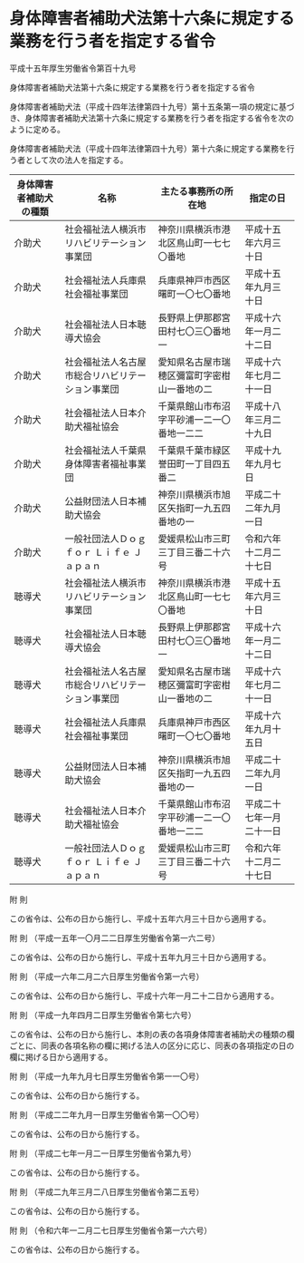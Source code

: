 # 身体障害者補助犬法第十六条に規定する業務を行う者を指定する省令

平成十五年厚生労働省令第百十九号

身体障害者補助犬法第十六条に規定する業務を行う者を指定する省令

身体障害者補助犬法（平成十四年法律第四十九号）第十五条第一項の規定に基づき、身体障害者補助犬法第十六条に規定する業務を行う者を指定する省令を次のように定める。

身体障害者補助犬法（平成十四年法律第四十九号）第十六条に規定する業務を行う者として次の法人を指定する。

身体障害者補助犬の種類 | 名称 | 主たる事務所の所在地 | 指定の日  
---|---|---|---  
介助犬 | 社会福祉法人横浜市リハビリテーション事業団 | 神奈川県横浜市港北区鳥山町一七七〇番地 | 平成十五年六月三十日  
介助犬 | 社会福祉法人兵庫県社会福祉事業団 | 兵庫県神戸市西区曙町一〇七〇番地 | 平成十五年九月三十日  
介助犬 | 社会福祉法人日本聴導犬協会 | 長野県上伊那郡宮田村七〇三〇番地一 | 平成十六年一月二十二日  
介助犬 | 社会福祉法人名古屋市総合リハビリテーション事業団 | 愛知県名古屋市瑞穂区彌富町字密柑山一番地の二 | 平成十六年七月二十一日  
介助犬 | 社会福祉法人日本介助犬福祉協会 | 千葉県館山市布沼字平砂浦一二一〇番地一二二 | 平成十八年三月二十九日  
介助犬 | 社会福祉法人千葉県身体障害者福祉事業団 | 千葉県千葉市緑区誉田町一丁目四五番二 | 平成十九年九月七日  
介助犬 | 公益財団法人日本補助犬協会 | 神奈川県横浜市旭区矢指町一九五四番地の一 | 平成二十二年九月一日  
介助犬 | 一般社団法人Ｄｏｇ ｆｏｒ Ｌｉｆｅ Ｊａｐａｎ | 愛媛県松山市三町三丁目三番二十六号 | 令和六年十二月二十七日  
聴導犬 | 社会福祉法人横浜市リハビリテーション事業団 | 神奈川県横浜市港北区鳥山町一七七〇番地 | 平成十五年六月三十日  
聴導犬 | 社会福祉法人日本聴導犬協会 | 長野県上伊那郡宮田村七〇三〇番地一 | 平成十六年一月二十二日  
聴導犬 | 社会福祉法人名古屋市総合リハビリテーション事業団 | 愛知県名古屋市瑞穂区彌富町字密柑山一番地の二 | 平成十六年七月二十一日  
聴導犬 | 社会福祉法人兵庫県社会福祉事業団 | 兵庫県神戸市西区曙町一〇七〇番地 | 平成十六年九月十五日  
聴導犬 | 公益財団法人日本補助犬協会 | 神奈川県横浜市旭区矢指町一九五四番地の一 | 平成二十二年九月一日  
聴導犬 | 社会福祉法人日本介助犬福祉協会 | 千葉県館山市布沼字平砂浦一二一〇番地一二二 | 平成二十七年一月二十一日  
聴導犬 | 一般社団法人Ｄｏｇ ｆｏｒ Ｌｉｆｅ Ｊａｐａｎ | 愛媛県松山市三町三丁目三番二十六号 | 令和六年十二月二十七日  
  
附 則

この省令は、公布の日から施行し、平成十五年六月三十日から適用する。

附 則 （平成一五年一〇月二二日厚生労働省令第一六二号）

この省令は、公布の日から施行し、平成十五年九月三十日から適用する。

附 則 （平成一六年二月二六日厚生労働省令第一六号）

この省令は、公布の日から施行し、平成十六年一月二十二日から適用する。

附 則 （平成一九年四月二日厚生労働省令第七六号）

この省令は、公布の日から施行し、本則の表の各項身体障害者補助犬の種類の欄ごとに、同表の各項名称の欄に掲げる法人の区分に応じ、同表の各項指定の日の欄に掲げる日から適用する。

附 則 （平成一九年九月七日厚生労働省令第一一〇号）

この省令は、公布の日から施行する。

附 則 （平成二二年九月一日厚生労働省令第一〇〇号）

この省令は、公布の日から施行する。

附 則 （平成二七年一月二一日厚生労働省令第九号）

この省令は、公布の日から施行する。

附 則 （平成二九年三月二八日厚生労働省令第二五号）

この省令は、公布の日から施行する。

附 則 （令和六年一二月二七日厚生労働省令第一六六号）

この省令は、公布の日から施行する。
